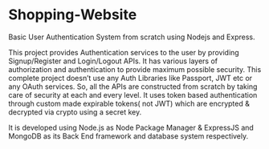 # Shopping-Website
Basic User Authentication System from scratch using Nodejs and Express.

This project provides Authentication services to the user by providing Signup/Register and Login/Logout APIs. It has various layers of authorization and authentication to
provide maximum possible security. This complete project doesn’t use any Auth Libraries like Passport, JWT etc or any OAuth services. So, all the APIs are constructed 
from scratch by taking care of security at each and every level. It uses token based authentication through custom made expirable tokens( not JWT) which are encrypted & 
decrypted via crypto using a secret key.

It is developed using Node.js as Node Package Manager & ExpressJS and MongoDB as its Back End framework and database system respectively.
